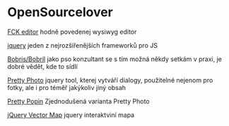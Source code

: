 OpenSourcelover
===============

[FCK editor](https://github.com/molpe/fckeditor) hodně povedenej wysiwyg editor 

[jquery](https://github.com/jquery/jquery) jeden z nejrozšířenějších frameworků pro JS

[Bobris/Bobril](https://github.com/Bobris/Bobril) jako pso konzultant se s tím možná někdy setkám v praxi, je dobré vědět, kde to sídlí

[Pretty Photo](https://github.com/scaron/prettyphoto) jquery tool, kterej vytváří dialogy, použitelné nejenom pro fotky, ale i pro téměř jakýkoliv jiný obsah

[Pretty Popin](https://github.com/mihdan/prettyPopin) Zjednodušená varianta Pretty Photo

[jQuery Vector Map](https://github.com/manifestinteractive/jqvmap) jquery interaktviní mapa